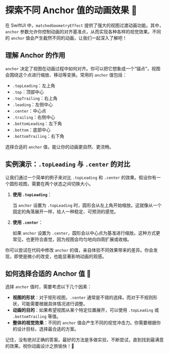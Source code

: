 ﻿# 探索不同 Anchor 值的动画效果 🚀

在 SwiftUI 中，`matchedGeometryEffect` 提供了强大的视图过渡动画功能。其中，`anchor` 参数允许你控制动画的对齐基准点，从而实现各种各样的视觉效果。不同的 `anchor` 值会产生截然不同的动画，让我们一起深入了解吧！

## 理解 Anchor 的作用

`anchor` 决定了视图在动画过程中如何对齐。你可以把它想象成一个“锚点”，视图会围绕这个点进行缩放、移动等变换。常用的 `anchor` 值包括：

*   `.topLeading`：左上角
*   `.top`：顶部中心
*   `.topTrailing`：右上角
*   `.leading`：左侧中心
*   `.center`：中心点
*   `.trailing`：右侧中心
*   `.bottomLeading`：左下角
*   `.bottom`：底部中心
*   `.bottomTrailing`：右下角

选择合适的 `anchor` 值，能让你的动画更自然、更流畅。

## 实例演示：`.topLeading` 与 `.center` 的对比

让我们通过一个简单的例子来对比 `.topLeading` 和 `.center` 的效果。假设你有一个圆形视图，需要在两个状态之间切换大小。

1.  **使用 `.topLeading`**：

    当 `anchor` 设置为 `.topLeading` 时，圆形会从左上角开始缩放。这就像从一个固定的角落展开一样，给人一种稳定、可预测的感觉。
2.  **使用 `.center`**：

    如果 `anchor` 设置为 `.center`，圆形会以中心点为基准进行缩放。这种方式更常见，也更符合直觉，因为视图会均匀地向四周扩展或收缩。

你可以尝试在代码中修改 `anchor` 的值，亲自体验不同效果带来的差异。你会发现，即使是微小的改变，也能显著影响动画的观感。

## 如何选择合适的 Anchor 值 🤔

选择 `anchor` 值时，需要考虑以下几个因素：

*   **视图的形状**：对于矩形视图，`.center` 通常是不错的选择。而对于不规则形状，可能需要根据具体情况进行调整。
*   **动画的目的**：如果希望视图从某个特定位置展开，可以使用 `.topLeading` 或 `.bottomTrailing` 等值。
*   **整体的视觉效果**：不同的 `anchor` 值会产生不同的视觉冲击力。你需要根据你的设计目标，选择最合适的方案。

记住，没有绝对正确的答案。最好的方法是多做实验，不断尝试，直到找到最满意的效果。祝你动画设计之旅愉快！🎉
